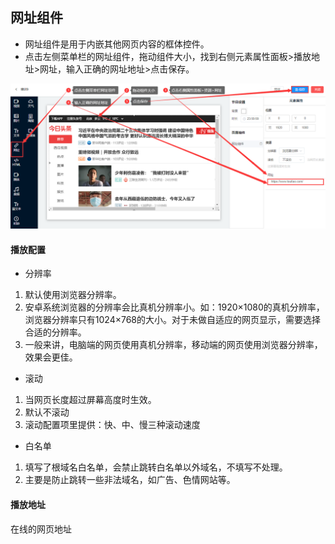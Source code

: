 ## 网址组件

* 网址组件是用于内嵌其他网页内容的框体控件。
* 点击左侧菜单栏的网址组件，拖动组件大小，找到右侧元素属性面板>播放地址>网址，输入正确的网址地址>点击保存。

![avatar](../../images/program/9.png)

#### 播放配置

* 分辨率
1. 默认使用浏览器分辨率。
1. 安卓系统浏览器的分辨率会比真机分辨率小。如：1920×1080的真机分辨率，浏览器分辨率只有1024×768的大小。对于未做自适应的网页显示，需要选择合适的分辨率。
1. 一般来讲，电脑端的网页使用真机分辨率，移动端的网页使用浏览器分辨率，效果会更佳。

* 滚动
1. 当网页长度超过屏幕高度时生效。
1. 默认不滚动
1. 滚动配置项里提供：快、中、慢三种滚动速度

* 白名单
1. 填写了根域名白名单，会禁止跳转白名单以外域名，不填写不处理。
1. 主要是防止跳转一些非法域名，如广告、色情网站等。


#### 播放地址

在线的网页地址


